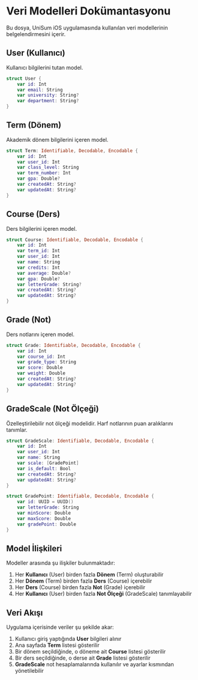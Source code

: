 # Veri Modelleri Dokümantasyonu

Bu dosya, UniSum iOS uygulamasında kullanılan veri modellerinin belgelendirmesini içerir.

## User (Kullanıcı)

Kullanıcı bilgilerini tutan model.

```swift
struct User {
    var id: Int
    var email: String
    var university: String?
    var department: String?
}
```

## Term (Dönem)

Akademik dönem bilgilerini içeren model.

```swift
struct Term: Identifiable, Decodable, Encodable {
    var id: Int
    var user_id: Int
    var class_level: String
    var term_number: Int
    var gpa: Double?
    var createdAt: String?
    var updatedAt: String?
}
```

## Course (Ders)

Ders bilgilerini içeren model.

```swift
struct Course: Identifiable, Decodable, Encodable {
    var id: Int
    var term_id: Int
    var user_id: Int
    var name: String
    var credits: Int
    var average: Double?
    var gpa: Double?
    var letterGrade: String?
    var createdAt: String?
    var updatedAt: String?
}
```

## Grade (Not)

Ders notlarını içeren model.

```swift
struct Grade: Identifiable, Decodable, Encodable {
    var id: Int
    var course_id: Int
    var grade_type: String
    var score: Double
    var weight: Double
    var createdAt: String?
    var updatedAt: String?
}
```

## GradeScale (Not Ölçeği)

Özelleştirilebilir not ölçeği modelidir. Harf notlarının puan aralıklarını tanımlar.

```swift
struct GradeScale: Identifiable, Decodable, Encodable {
    var id: Int
    var user_id: Int
    var name: String
    var scale: [GradePoint]
    var is_default: Bool
    var createdAt: String?
    var updatedAt: String?
}

struct GradePoint: Identifiable, Decodable, Encodable {
    var id: UUID = UUID()
    var letterGrade: String
    var minScore: Double
    var maxScore: Double
    var gradePoint: Double
}
```

## Model İlişkileri

Modeller arasında şu ilişkiler bulunmaktadır:

1. Her **Kullanıcı** (User) birden fazla **Dönem** (Term) oluşturabilir
2. Her **Dönem** (Term) birden fazla **Ders** (Course) içerebilir
3. Her **Ders** (Course) birden fazla **Not** (Grade) içerebilir
4. Her **Kullanıcı** (User) birden fazla **Not Ölçeği** (GradeScale) tanımlayabilir

## Veri Akışı

Uygulama içerisinde veriler şu şekilde akar:

1. Kullanıcı giriş yaptığında **User** bilgileri alınır
2. Ana sayfada **Term** listesi gösterilir
3. Bir dönem seçildiğinde, o döneme ait **Course** listesi gösterilir
4. Bir ders seçildiğinde, o derse ait **Grade** listesi gösterilir
5. **GradeScale** not hesaplamalarında kullanılır ve ayarlar kısmından yönetilebilir 